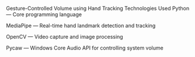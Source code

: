 Gesture-Controlled Volume using Hand Tracking
 Technologies Used
Python — Core programming language

MediaPipe — Real-time hand landmark detection and tracking

OpenCV — Video capture and image processing

Pycaw — Windows Core Audio API for controlling system volume
